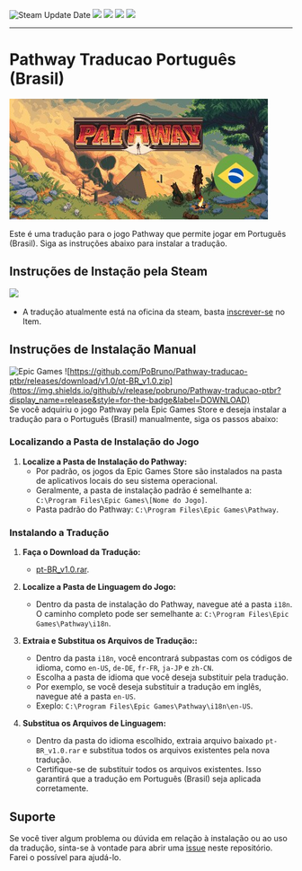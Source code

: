 ![Steam Update Date](https://img.shields.io/steam/update-date/2986364384) <img  src="https://img.shields.io/steam/views/2986364384"/> <img  src="https://img.shields.io/steam/downloads/2986364384"/> <img  src="https://img.shields.io/steam/favorites/2986364384"/> <img  src="https://img.shields.io/steam/subscriptions/2986364384"/>

---



# Pathway Traducao Português (Brasil)
[![Pathway](https://raw.githubusercontent.com/pobruno/Pathway-traducao-ptbr/main/Production/pt-BR_preview.png)](https://steamcommunity.com/sharedfiles/filedetails/?id=2986364384)

Este é uma tradução para o jogo Pathway que permite jogar em Português (Brasil). Siga as instruções abaixo para instalar a tradução.

## Instruções de Instação pela Steam
<img  src= https://shieldsio-steam-workshop.jross.me/2986364384/><br>

* A tradução atualmente está na oficina da steam, basta [inscrever-se](https://steamcommunity.com/sharedfiles/filedetails/?id=2986364384) no Item.

## Instruções de Instalação Manual
![Epic Games](https://img.shields.io/badge/epicgames-%23313131.svg?style=for-the-badge&logo=epicgames&logoColor=white) ![https://github.com/PoBruno/Pathway-traducao-ptbr/releases/download/v1.0/pt-BR_v1.0.zip](https://img.shields.io/github/v/release/pobruno/Pathway-traducao-ptbr?display_name=release&style=for-the-badge&label=DOWNLOAD)
<br>
Se você adquiriu o jogo Pathway pela Epic Games Store e deseja instalar a tradução para o Português (Brasil) manualmente, siga os passos abaixo:

### Localizando a Pasta de Instalação do Jogo

1. **Localize a Pasta de Instalação do Pathway:**
   - Por padrão, os jogos da Epic Games Store são instalados na pasta de aplicativos locais do seu sistema operacional.
   - Geralmente, a pasta de instalação padrão é semelhante a: `C:\Program Files\Epic Games\[Nome do Jogo]`.
   - Pasta padrão do Pathway: `C:\Program Files\Epic Games\Pathway`.

### Instalando a Tradução

1. **Faça o Download da Tradução:**
   - [pt-BR_v1.0.rar](https://github.com/pobruno/Pathway-traducao-ptbr/releases/tag/v1.0).
   
2. **Localize a Pasta de Linguagem do Jogo:**
   - Dentro da pasta de instalação do Pathway, navegue até a pasta `i18n`. O caminho completo pode ser semelhante a: `C:\Program Files\Epic Games\Pathway\i18n`.

3. **Extraia e Substitua os Arquivos de Tradução::**
   - Dentro da pasta `i18n`, você encontrará subpastas com os códigos de idioma, como `en-US`, `de-DE`, `fr-FR`, `ja-JP` e `zh-CN`.
   - Escolha a pasta de idioma que você deseja substituir pela tradução.
   - Por exemplo, se você deseja substituir a tradução em inglês, navegue até a pasta `en-US`. 
   - Exeplo: `C:\Program Files\Epic Games\Pathway\i18n\en-US`.

4. **Substitua os Arquivos de Linguagem:**
   - Dentro da pasta do idioma escolhido, extraia arquivo baixado `pt-BR_v1.0.rar` e substitua todos os arquivos existentes pela nova tradução.
   - Certifique-se de substituir todos os arquivos existentes. Isso garantirá que a tradução em Português (Brasil) seja aplicada corretamente.


## Suporte

Se você tiver algum problema ou dúvida em relação à instalação ou ao uso da tradução, sinta-se à vontade para abrir uma [issue](https://github.com/pobruno/Pathway-traducao-ptbr/issues) neste repositório. Farei o possível para ajudá-lo.

